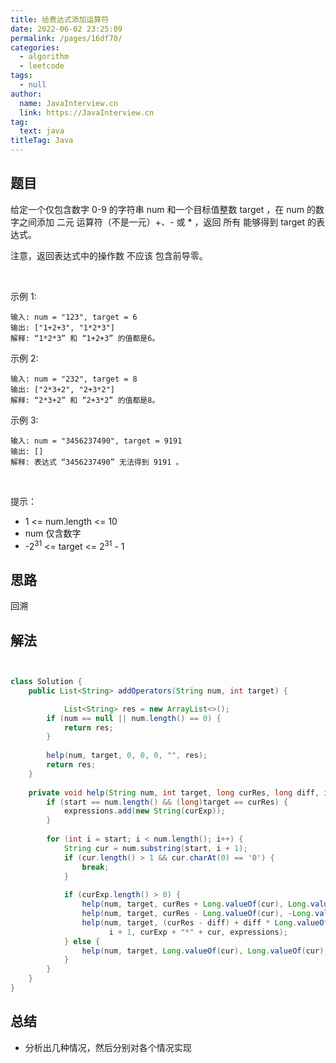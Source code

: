 ```yaml
---
title: 给表达式添加运算符
date: 2022-06-02 23:25:09
permalink: /pages/16df70/
categories: 
  - algorithm
  - leetcode
tags: 
  - null
author: 
  name: JavaInterview.cn
  link: https://JavaInterview.cn
tag: 
  text: java
titleTag: Java
---
```




## 题目

给定一个仅包含数字 0-9 的字符串 num 和一个目标值整数 target ，在 num 的数字之间添加 二元 运算符（不是一元）+、- 或 * ，返回 所有 能够得到 target 的表达式。

注意，返回表达式中的操作数 不应该 包含前导零。

 

示例 1:

    输入: num = "123", target = 6
    输出: ["1+2+3", "1*2*3"] 
    解释: “1*2*3” 和 “1+2+3” 的值都是6。
示例 2:

    输入: num = "232", target = 8
    输出: ["2*3+2", "2+3*2"]
    解释: “2*3+2” 和 “2+3*2” 的值都是8。
示例 3:

    输入: num = "3456237490", target = 9191
    输出: []
    解释: 表达式 “3456237490” 无法得到 9191 。
 

提示：

- 1 <= num.length <= 10
- num 仅含数字
- -2<sup>31</sup> <= target <= 2<sup>31</sup> - 1


## 思路

回溯

## 解法
```java


class Solution {
    public List<String> addOperators(String num, int target) {

            List<String> res = new ArrayList<>();
        if (num == null || num.length() == 0) {
            return res;
        }
        
        help(num, target, 0, 0, 0, "", res);
        return res;
    }
    
    private void help(String num, int target, long curRes, long diff, int start, String curExp, List<String> expressions) {
        if (start == num.length() && (long)target == curRes) {
            expressions.add(new String(curExp));
        }
        
        for (int i = start; i < num.length(); i++) {
            String cur = num.substring(start, i + 1);
            if (cur.length() > 1 && cur.charAt(0) == '0') {
                break;
            }
            
            if (curExp.length() > 0) {
                help(num, target, curRes + Long.valueOf(cur), Long.valueOf(cur), i + 1, curExp + "+" + cur, expressions);
                help(num, target, curRes - Long.valueOf(cur), -Long.valueOf(cur), i + 1, curExp + "-" + cur, expressions);
                help(num, target, (curRes - diff) + diff * Long.valueOf(cur), diff * Long.valueOf(cur),
                      i + 1, curExp + "*" + cur, expressions);
            } else {
                help(num, target, Long.valueOf(cur), Long.valueOf(cur), i + 1, cur, expressions);
            }
        }
    }
}
```

## 总结

- 分析出几种情况，然后分别对各个情况实现 
